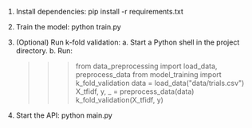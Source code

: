 
1. Install dependencies:
   pip install -r requirements.txt

2. Train the model:
   python train.py

3. (Optional) Run k-fold validation:
   a. Start a Python shell in the project directory.
   b. Run:
      >>> from data_preprocessing import load_data, preprocess_data
      >>> from model_training import k_fold_validation
      >>> data = load_data("data/trials.csv")
      >>> X_tfidf, y, _ = preprocess_data(data)
      >>> k_fold_validation(X_tfidf, y)

4. Start the API:
   python main.py
